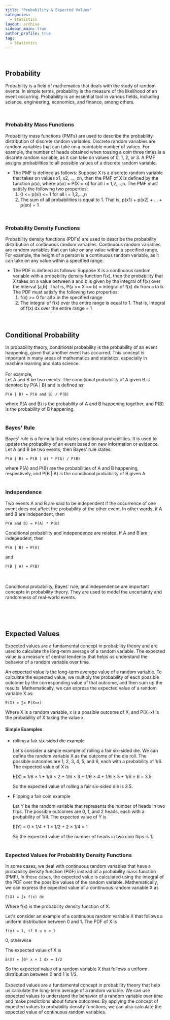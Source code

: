 ```yaml
---
title: "Probability & Expected Values"
categories:
  - Statistics
layout: archive
sidebar_main: true
author_profile: true
tag:
  - Statistics
---
```

<br>

## Probability

Probability is a field of mathematics that deals with the study of random events. In simple terms, probability is the measure of the likelihood of an event occurring. Probability is an essential tool in various fields, including science, engineering, economics, and finance, among others. 


<br>

### Probability Mass Functions
Probability mass functions (PMFs) are used to describe the probability distribution of discrete random variables. Discrete random variables are random variables that can take on a countable number of values. For example, the number of heads obtained when tossing a coin three times is a discrete random variable, as it can take on values of 0, 1, 2, or 3. A PMF assigns probabilities to all possible values of a discrete random variable.

- The PMF is defined as follows:
 Suppose X is a discrete random variable that takes on values x1, x2, ..., xn, then the PMF of X is defined by the function p(x), where p(xi) = P(X = xi) for all i = 1,2,...,n. The PMF must satisfy the following two properties:<br>
    1. 0 <= p(xi) <= 1 for all i = 1,2,...,n
    2. The sum of all probabilities is equal to 1. That is, p(x1) + p(x2) + ... + p(xn) = 1
<br>

### Probability Density Functions
Probability density functions (PDFs) are used to describe the probability distribution of continuous random variables. Continuous random variables are random variables that can take on any value within a specified range. For example, the height of a person is a continuous random variable, as it can take on any value within a specified range.
- The PDF is defined as follows:
    Suppose X is a continuous random variable with a probability density function f(x), then the probability that X takes on a value between a and b is given by the integral of f(x) over the interval [a,b]. That is, P(a <= X <= b) = integral of f(x) dx from a to b. The PDF must satisfy the following two properties:<br>
    1. f(x) >= 0 for all x in the specified range
    2. The integral of f(x) over the entire range is equal to 1. That is, integral of f(x) dx over the entire range = 1
<br><br><br>

## Conditional Probability
In probability theory, conditional probability is the probability of an event happening, given that another event has occurred. This concept is important in many areas of mathematics and statistics, especially in machine learning and data science.<br><br>
For example, <br>
Let A and B be two events. The conditional probability of A given B is denoted by P(A | B) and is defined as:

`P(A | B) = P(A and B) / P(B)`

where P(A and B) is the probability of A and B happening together, and P(B) is the probability of B happening.
<br><br>

### Bayes' Rule
Bayes' rule is a formula that relates conditional probabilities. It is used to update the probability of an event based on new information or evidence. Let A and B be two events, then Bayes' rule states:

`P(A | B) = P(B | A) * P(A) / P(B)` <br>

where P(A) and P(B) are the probabilities of A and B happening, respectively, and P(B | A) is the conditional probability of B given A.
<br><br>

### Independence
Two events A and B are said to be independent if the occurrence of one event does not affect the probability of the other event. In other words, if A and B are independent, then

`P(A and B) = P(A) * P(B)`

Conditional probability and independence are related. If A and B are independent, then

`P(A | B) = P(A)` 

and

`P(B | A) = P(B)`

<br><br>
Conditional probability, Bayes' rule, and independence are important concepts in probability theory. They are used to model the uncertainty and randomness of real-world events. 


<br><br><br>
## Expected Values

Expected values are a fundamental concept in probability theory and are used to calculate the long-term average of a random variable. The expected value is a measure of central tendency that helps us understand the behavior of a random variable over time.

An expected value is the long-term average value of a random variable. To calculate the expected value, we multiply the probability of each possible outcome by the corresponding value of that outcome, and then sum up the results. Mathematically, we can express the expected value of a random variable X as:

`E(X) = ∑x P(X=x)`

Where X is a random variable, x is a possible outcome of X, and P(X=x) is the probability of X taking the value x.

#### Simple Examples
- rolling a fair six-sided die example

    Let's consider a simple example of rolling a fair six-sided die. We can define the random variable X as the outcome of the die roll. The possible outcomes are 1, 2, 3, 4, 5, and 6, each with a probability of 1/6. The expected value of X is

    E(X) = 1/6 × 1 + 1/6 × 2 + 1/6 × 3 + 1/6 × 4 + 1/6 × 5 + 1/6 × 6 = 3.5

    So the expected value of rolling a fair six-sided die is 3.5.


- Flipping a fair coin example

    Let Y be the random variable that represents the number of heads in two flips. The possible outcomes are 0, 1, and 2 heads, each with a probability of 1/4. The expected value of Y is

    E(Y) = 0 × 1/4 + 1 × 1/2 + 2 × 1/4 = 1

    So the expected value of the number of heads in two coin flips is 1.
<br><br>

### Expected Values for Probability Density Functions
In some cases, we deal with continuous random variables that have a probability density function (PDF) instead of a probability mass function (PMF). In these cases, the expected value is calculated using the integral of the PDF over the possible values of the random variable. Mathematically, we can express the expected value of a continuous random variable X as

`E(X) = ∫x f(x) dx`

Where f(x) is the probability density function of X.

Let's consider an example of a continuous random variable X that follows a uniform distribution between 0 and 1. The PDF of X is

`f(x) = 1, if 0 ≤ x ≤ 1`

0, otherwise

The expected value of X is

`E(X) = ∫0¹ x × 1 dx = 1/2`

So the expected value of a random variable X that follows a uniform distribution between 0 and 1 is 1/2.
<br><br>
Expected values are a fundamental concept in probability theory that help us calculate the long-term average of a random variable. We can use expected values to understand the behavior of a random variable over time and make predictions about future outcomes. By applying the concept of expected values to probability density functions, we can also calculate the expected value of continuous random variables.
